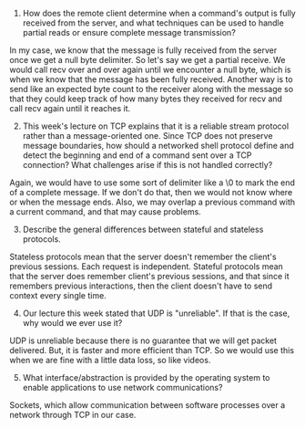 1. How does the remote client determine when a command's output is fully received from the server, and what techniques can be used to handle partial reads or ensure complete message transmission?

In my case, we know that the message is fully received from the server once we get a null byte delimiter. So let's say we get a partial receive. We would call recv over and over again until we encounter a null byte, which is when we know that the message has been fully received. Another way is to send like an expected byte count to the receiver along with the message so that they could keep track of how many bytes they received for recv and call recv again until it reaches it.

2. This week's lecture on TCP explains that it is a reliable stream protocol rather than a message-oriented one. Since TCP does not preserve message boundaries, how should a networked shell protocol define and detect the beginning and end of a command sent over a TCP connection? What challenges arise if this is not handled correctly?

Again, we would have to use some sort of delimiter like a \0 to mark the end of a complete message. If we don't do that, then we would not know where or when the message ends. Also, we may overlap a previous command with a current command, and that may cause problems.

3. Describe the general differences between stateful and stateless protocols.

Stateless protocols mean that the server doesn't remember the client's previous sessions. Each request is independent. Stateful protocols mean that the server does remember client's previous sessions, and that since it remembers previous interactions, then the client doesn't have to send context every single time.

4. Our lecture this week stated that UDP is "unreliable". If that is the case, why would we ever use it?

UDP is unreliable because there is no guarantee that we will get packet delivered. But, it is faster and more efficient than TCP. So we would use this when we are fine with a little data loss, so like videos.

5. What interface/abstraction is provided by the operating system to enable applications to use network communications?

Sockets, which allow communication between software processes over a network through TCP in our case.